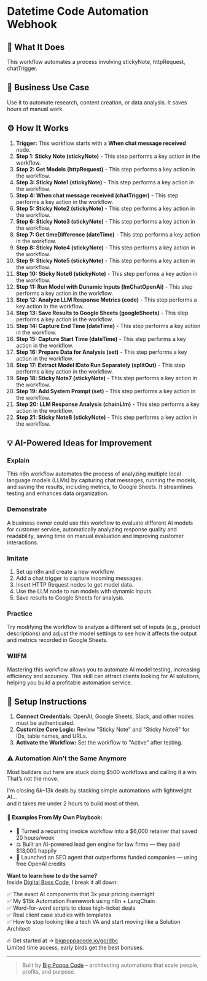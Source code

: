 # Datetime Code Automation Webhook

## 🚀 What It Does
This workflow automates a process involving stickyNote, httpRequest, chatTrigger.

## 💼 Business Use Case
Use it to automate research, content creation, or data analysis. It saves hours of manual work.

## ⚙️ How It Works
1.  **Trigger:** This workflow starts with a **When chat message received** node.
2. **Step 1: Sticky Note (stickyNote)** - This step performs a key action in the workflow.
3. **Step 2: Get Models (httpRequest)** - This step performs a key action in the workflow.
4. **Step 3: Sticky Note1 (stickyNote)** - This step performs a key action in the workflow.
5. **Step 4: When chat message received (chatTrigger)** - This step performs a key action in the workflow.
6. **Step 5: Sticky Note2 (stickyNote)** - This step performs a key action in the workflow.
7. **Step 6: Sticky Note3 (stickyNote)** - This step performs a key action in the workflow.
8. **Step 7: Get timeDifference (dateTime)** - This step performs a key action in the workflow.
9. **Step 8: Sticky Note4 (stickyNote)** - This step performs a key action in the workflow.
10. **Step 9: Sticky Note5 (stickyNote)** - This step performs a key action in the workflow.
11. **Step 10: Sticky Note6 (stickyNote)** - This step performs a key action in the workflow.
12. **Step 11: Run Model with Dunamic Inputs (lmChatOpenAi)** - This step performs a key action in the workflow.
13. **Step 12: Analyze LLM Response Metrics (code)** - This step performs a key action in the workflow.
14. **Step 13: Save Results to Google Sheets (googleSheets)** - This step performs a key action in the workflow.
15. **Step 14: Capture End Time (dateTime)** - This step performs a key action in the workflow.
16. **Step 15: Capture Start Time (dateTime)** - This step performs a key action in the workflow.
17. **Step 16: Prepare Data for Analysis (set)** - This step performs a key action in the workflow.
18. **Step 17: Extract Model IDsto Run Separately (splitOut)** - This step performs a key action in the workflow.
19. **Step 18: Sticky Note7 (stickyNote)** - This step performs a key action in the workflow.
20. **Step 19: Add System Prompt (set)** - This step performs a key action in the workflow.
21. **Step 20: LLM Response Analysis (chainLlm)** - This step performs a key action in the workflow.
22. **Step 21: Sticky Note8 (stickyNote)** - This step performs a key action in the workflow.

## 💡 AI-Powered Ideas for Improvement
### Explain
This n8n workflow automates the process of analyzing multiple local language models (LLMs) by capturing chat messages, running the models, and saving the results, including metrics, to Google Sheets. It streamlines testing and enhances data organization.

### Demonstrate
A business owner could use this workflow to evaluate different AI models for customer service, automatically analyzing response quality and readability, saving time on manual evaluation and improving customer interactions.

### Imitate
1. Set up n8n and create a new workflow.
2. Add a chat trigger to capture incoming messages.
3. Insert HTTP Request nodes to get model data.
4. Use the LLM node to run models with dynamic inputs.
5. Save results to Google Sheets for analysis.

### Practice
Try modifying the workflow to analyze a different set of inputs (e.g., product descriptions) and adjust the model settings to see how it affects the output and metrics recorded in Google Sheets.

### WIIFM
Mastering this workflow allows you to automate AI model testing, increasing efficiency and accuracy. This skill can attract clients looking for AI solutions, helping you build a profitable automation service.

## 🔧 Setup Instructions
1. **Connect Credentials:** OpenAI, Google Sheets, Slack, and other nodes must be authenticated.
2. **Customize Core Logic:** Review "Sticky Note" and "Sticky Note8" for IDs, table names, and URLs.
3. **Activate the Workflow:** Set the workflow to "Active" after testing.

### ⚠️ Automation Ain’t the Same Anymore

Most builders out here are stuck doing $500 workflows and calling it a win.  
That’s not the move.  

I'm closing $6k–$13k deals by stacking simple automations with lightweight AI...  
and it takes me under 2 hours to build most of them.

#### 🧠 Examples From My Own Playbook:
- 🔁 Turned a recurring invoice workflow into a $6,000 retainer that saved 20 hours/week  
- ⚖️ Built an AI-powered lead gen engine for law firms — they paid $13,000 happily  
- 🚀 Launched an SEO agent that outperforms funded companies — using free OpenAI credits  

**Want to learn how to do the same?**  
Inside [Digital Boss Code](https://bigpoppacode.io/go/dbc), I break it all down:

✅ The exact AI components that 3x your pricing overnight  
✅ My $15k Automation Framework using n8n + LangChain  
✅ Word-for-word scripts to close high-ticket deals  
✅ Real client case studies with templates  
✅ How to stop looking like a tech VA and start moving like a Solution Architect  

🔥 Get started at → [bigpoppacode.io/go/dbc](https://bigpoppacode.io/go/dbc)  
Limited time access, early birds get the best bonuses.

---
> Built by [Big Poppa Code](https://bigpoppacode.io) – architecting automations that scale people, profits, and purpose.
